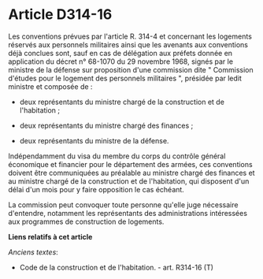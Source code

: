 # Article D314-16

Les conventions prévues par l'article R. 314-4 et concernant les logements réservés aux personnels militaires ainsi que les
avenants aux conventions déjà conclues sont, sauf en cas de délégation aux préfets donnée en application du décret n° 68-1070
du 29 novembre 1968, signés par le ministre de la défense sur proposition d'une commission dite " Commission d'études pour le
logement des personnels militaires ", présidée par ledit ministre et composée de :

- deux représentants du ministre chargé de la construction et de l'habitation ;

- deux représentants du ministre chargé des finances ;

- deux représentants du ministre de la défense. 

Indépendamment du visa du membre du corps du contrôle général économique et financier pour le département des armées, ces
conventions doivent être communiquées au préalable au ministre chargé des finances et au ministre chargé de la construction
et de l'habitation, qui disposent d'un délai d'un mois pour y faire opposition le cas échéant. 

La commission peut convoquer toute personne qu'elle juge nécessaire d'entendre, notamment les représentants des
administrations intéressées aux programmes de construction de logements.

**Liens relatifs à cet article**

_Anciens textes_:

  - Code de la construction et de l'habitation. - art. R314-16 (T)

